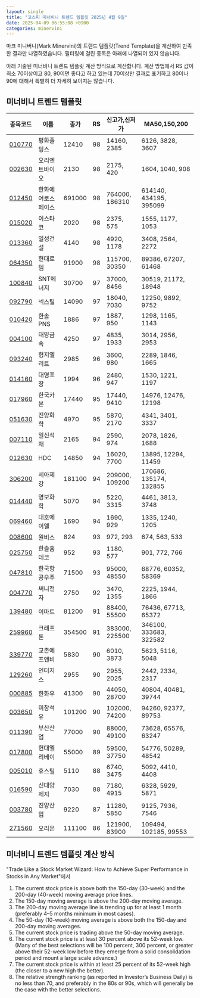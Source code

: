 ```yaml
---
layout: single
title: "코스피 미너비니 트렌드 템플릿 2025년 4월 9일"
date: 2025-04-09 06:55:08 +0900
categories: minervini
---
```

마크 미니버니(Mark Minervini)의 트렌드 템플릿(Trend Template)을 계산하여 만족한 결과만 나열하였습니다. 필터링에 걸린 종목은 아래에 나열되어 있지 않습니다.

아래 기술된 미너비니 트렌드 템플릿 계산 방식으로 계산합니다. 계산 방법에서 RS 값이 최소 70이상이고 80, 90이면 좋다고 하고 있는데 70이상만 결과로 표기하고 80이나 90에 대해서 특별히 더 자세히 보이지는 않습니다.

## 미너비니 트렌드 템플릿

|종목코드|이름|종가|RS|신고가,신저가|MA50,150,200|
|------|---|---|--|---------|------------|
|[010770](https://finance.daum.net/quotes/A010770)|평화홀딩스|12410|98|14160, 2385|6126, 3828, 3607|
|[002630](https://finance.daum.net/quotes/A002630)|오리엔트바이오|2130|98|2175, 420|1604, 1040, 908|
|[012450](https://finance.daum.net/quotes/A012450)|한화에어로스페이스|691000|98|764000, 186310|614140, 434195, 395099|
|[015020](https://finance.daum.net/quotes/A015020)|이스타코|2020|98|2375, 575|1555, 1177, 1053|
|[013360](https://finance.daum.net/quotes/A013360)|일성건설|4140|98|4920, 1178|3408, 2564, 2272|
|[064350](https://finance.daum.net/quotes/A064350)|현대로템|91900|98|115700, 30350|89386, 67207, 61468|
|[100840](https://finance.daum.net/quotes/A100840)|SNT에너지|30700|97|37000, 8456|30519, 21172, 18948|
|[092790](https://finance.daum.net/quotes/A092790)|넥스틸|14090|97|18040, 7030|12250, 9892, 9752|
|[010420](https://finance.daum.net/quotes/A010420)|한솔PNS|1886|97|1887, 950|1298, 1165, 1143|
|[004100](https://finance.daum.net/quotes/A004100)|태양금속|4250|97|4835, 1933|3014, 2956, 2953|
|[093240](https://finance.daum.net/quotes/A093240)|형지엘리트|2985|96|3600, 980|2289, 1846, 1665|
|[014160](https://finance.daum.net/quotes/A014160)|대영포장|1994|96|2480, 947|1530, 1221, 1197|
|[017960](https://finance.daum.net/quotes/A017960)|한국카본|17440|95|17440, 9410|14976, 12476, 12198|
|[051630](https://finance.daum.net/quotes/A051630)|진양화학|4970|95|5870, 2170|4341, 3401, 3337|
|[007110](https://finance.daum.net/quotes/A007110)|일신석재|2165|94|2590, 974|2078, 1826, 1688|
|[012630](https://finance.daum.net/quotes/A012630)|HDC|14850|94|16020, 7700|13895, 12294, 11459|
|[306200](https://finance.daum.net/quotes/A306200)|세아제강|181100|94|209000, 109200|170686, 135174, 132855|
|[014440](https://finance.daum.net/quotes/A014440)|영보화학|5070|94|5220, 3315|4461, 3813, 3748|
|[069460](https://finance.daum.net/quotes/A069460)|대호에이엘|1690|94|1690, 929|1335, 1240, 1205|
|[008600](https://finance.daum.net/quotes/A008600)|윌비스|824|93|972, 293|674, 563, 533|
|[025750](https://finance.daum.net/quotes/A025750)|한솔홈데코|952|93|1180, 577|901, 772, 766|
|[047810](https://finance.daum.net/quotes/A047810)|한국항공우주|71500|93|95000, 48550|68776, 60352, 58369|
|[004770](https://finance.daum.net/quotes/A004770)|써니전자|2750|92|3470, 1355|2225, 1944, 1866|
|[139480](https://finance.daum.net/quotes/A139480)|이마트|81200|91|88400, 55500|76436, 67713, 65372|
|[259960](https://finance.daum.net/quotes/A259960)|크래프톤|354500|91|383000, 225500|346100, 333683, 322582|
|[339770](https://finance.daum.net/quotes/A339770)|교촌에프앤비|5830|90|6010, 3873|5623, 5116, 5048|
|[129260](https://finance.daum.net/quotes/A129260)|인터지스|2955|90|2955, 2025|2442, 2334, 2317|
|[000885](https://finance.daum.net/quotes/A000885)|한화우|41300|90|44050, 28700|40804, 40481, 39744|
|[003650](https://finance.daum.net/quotes/A003650)|미창석유|101200|90|102000, 74200|94260, 92377, 89753|
|[011390](https://finance.daum.net/quotes/A011390)|부산산업|77000|90|88000, 49100|73628, 65576, 63247|
|[017800](https://finance.daum.net/quotes/A017800)|현대엘리베이|55000|89|59500, 37750|54776, 50289, 48542|
|[005010](https://finance.daum.net/quotes/A005010)|휴스틸|5110|88|6740, 3475|5092, 4410, 4408|
|[016590](https://finance.daum.net/quotes/A016590)|신대양제지|7030|88|7180, 4915|6328, 5929, 5871|
|[003780](https://finance.daum.net/quotes/A003780)|진양산업|9220|87|11280, 5850|9125, 7936, 7546|
|[271560](https://finance.daum.net/quotes/A271560)|오리온|111100|86|121900, 83900|109494, 102185, 99553|

## 미너비니 트렌드 템플릿 계산 방식

"Trade Like a Stock Market Wizard: How to Achieve Super Performance in Stocks in Any Market"에서

 1. The current stock price is above both the 150-day (30-week) and the 200-day (40-week) moving average price lines.
 1. The 150-day moving average is above the 200-day moving average.
 1. The 200-day moving average line is trending up for at least 1 month (preferably 4–5 months minimum in most cases).
 1. The 50-day (10-week) moving average is above both the 150-day and 200-day moving averages.
 1. The current stock price is trading above the 50-day moving average.
 1. The current stock price is at least 30 percent above its 52-week low. (Many of the best selections will be 100 percent, 300 percent, or greater above their 52-week low before they emerge from a solid consolidation period and mount a large scale advance.)
 1. The current stock price is within at least 25 percent of its 52-week high (the closer to a new high the better).
 1. The relative strength ranking (as reported in Investor’s Business Daily) is no less than 70, and preferably in the 80s or 90s, which will generally be the case with the better selections.
